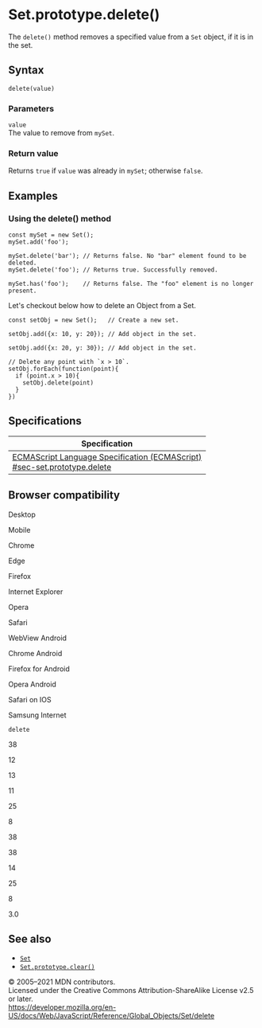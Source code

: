 Set.prototype.delete()
======================

The `delete()` method removes a specified value from a `Set` object, if it is in the set.

Syntax
------

    delete(value)

### Parameters

`value`  
The value to remove from `mySet`.

### Return value

Returns `true` if `value` was already in `mySet`; otherwise `false`.

Examples
--------

### Using the delete() method

    const mySet = new Set();
    mySet.add('foo');

    mySet.delete('bar'); // Returns false. No "bar" element found to be deleted.
    mySet.delete('foo'); // Returns true. Successfully removed.

    mySet.has('foo');    // Returns false. The "foo" element is no longer present.

Let's checkout below how to delete an Object from a Set.

    const setObj = new Set();   // Create a new set.

    setObj.add({x: 10, y: 20}); // Add object in the set.

    setObj.add({x: 20, y: 30}); // Add object in the set.

    // Delete any point with `x > 10`.
    setObj.forEach(function(point){
      if (point.x > 10){
        setObj.delete(point)
      }
    })

Specifications
--------------

<table><thead><tr class="header"><th>Specification</th></tr></thead><tbody><tr class="odd"><td><a href="https://tc39.es/ecma262/#sec-set.prototype.delete">ECMAScript Language Specification (ECMAScript)<br />
<span class="small">#sec-set.prototype.delete</span></a></td></tr></tbody></table>

Browser compatibility
---------------------

Desktop

Mobile

Chrome

Edge

Firefox

Internet Explorer

Opera

Safari

WebView Android

Chrome Android

Firefox for Android

Opera Android

Safari on IOS

Samsung Internet

`delete`

38

12

13

11

25

8

38

38

14

25

8

3.0

See also
--------

-   [`Set`](../set)
-   [`Set.prototype.clear()`](clear)

© 2005–2021 MDN contributors.  
Licensed under the Creative Commons Attribution-ShareAlike License v2.5 or later.  
<a href="https://developer.mozilla.org/en-US/docs/Web/JavaScript/Reference/Global_Objects/Set/delete" class="_attribution-link">https://developer.mozilla.org/en-US/docs/Web/JavaScript/Reference/Global_Objects/Set/delete</a>
